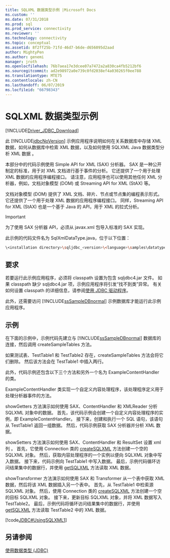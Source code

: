 ```yaml
---
title: SQLXML 数据类型示例 |Microsoft Docs
ms.custom: ''
ms.date: 07/31/2018
ms.prod: sql
ms.prod_service: connectivity
ms.reviewer: ''
ms.technology: connectivity
ms.topic: conceptual
ms.assetid: 8f2ff25b-71fd-46d7-b6de-d656095d2aad
author: MightyPen
ms.author: genemi
manager: jroth
ms.openlocfilehash: 76b7aea17e3dcee07a7472a2a830ca4fb5212bf6
ms.sourcegitcommit: ad2e98972a0e739c0fd2038ef4a030265f0ee788
ms.translationtype: MTE75
ms.contentlocale: zh-CN
ms.lasthandoff: 06/07/2019
ms.locfileid: "66798343"
---
```

# <a name="sqlxml-data-type-sample"></a>SQLXML 数据类型示例

[!INCLUDE[Driver_JDBC_Download](../../includes/driver_jdbc_download.md)]

此 [!INCLUDE[jdbcNoVersion](../../includes/jdbcnoversion_md.md)] 示例应用程序说明如何在关系数据库中存储 XML 数据，如何从数据库中检索 XML 数据，以及如何使用 SQLXML Java 数据类型分析 XML 数据  。

本部分中的代码示例使用 Simple API for XML (SAX) 分析器。 SAX 是一种公开制定的标准，用于对 XML 文档进行基于事件的分析。 它还提供了一个用于处理 XML 数据的应用程序编程接口。 请注意，应用程序也可以使用其他任何 XML 分析器，例如，文档对象模型 (DOM) 或 Streaming API for XML (StAX) 等。

文档对象模型 (DOM) 提供了 XML 文档、碎片、节点或节点集的编程表示形式。 它还提供了一个用于处理 XML 数据的应用程序编程接口。 同样，Streaming API for XML (StAX) 也是一个基于 Java 的 API，用于 XML 的拉式分析。

> [!IMPORTANT]  
> 为了使用 SAX 分析器 API，必须从 javax.xml 包导入标准的 SAX 实现。

此示例的代码文件名为 SqlXmlDataType.java，位于以下位置：

```bash
\<installation directory>\sqljdbc_<version>\<language>\samples\datatypes
```

## <a name="requirements"></a>要求

若要运行此示例应用程序，必须将 classpath 设置为包含 sqljdbc4.jar 文件。 如果 classpath 缺少 sqljdbc4.jar 项，示例应用程序将引发“找不到类”异常。 有关如何设置 classpath 的详细信息，请参阅[使用 JDBC 驱动程序](../../connect/jdbc/using-the-jdbc-driver.md)。

此外，还需要访问 [!INCLUDE[ssSampleDBnormal](../../includes/sssampledbnormal_md.md)] 示例数据库才能运行此示例应用程序。

## <a name="example"></a>示例

在下面的示例中，示例代码先建立与 [!INCLUDE[ssSampleDBnormal](../../includes/sssampledbnormal_md.md)] 数据库的连接，然后调用 createSampleTables 方法。

如果测试表、TestTable1 和 TestTable2 存在，createSampleTables 方法会将它们删除。 然后该方法会在 TestTable1 中插入两行。

此外，代码示例还包含以下三个方法和另外一个名为 ExampleContentHandler 的类。

ExampleContentHandler 类实现一个自定义内容处理程序，该处理程序定义用于处理分析器事件的方法。

showGetters 方法演示如何使用 SAX、ContentHandler 和 XMLReader 分析 SQLXML 对象中的数据。 首先，该代码示例会创建一个自定义内容处理程序的实例，即 ExampleContentHandler。 接下来，创建和执行一个 SQL 语句，该语句从 TestTable1 返回一组数据。 然后，代码示例获取 SAX 分析器并分析 XML 数据。

showSetters 方法演示如何使用 SAX、ContentHandler 和 ResultSet 设置 xml 列  。 首先，它使用 Connection 类的 [createSQLXML](../../connect/jdbc/reference/createsqlxml-method-sqlserverconnection.md) 方法创建一个空的 SQLXML 对象。 然后，获取内容处理程序的一个实例以便向 SQLXML 对象中写入数据。 接下来，代码示例向 TestTable1 中写入数据。 最后，示例代码循环访问结果集中的数据行，并使用 [getSQLXML](../../connect/jdbc/reference/getsqlxml-method-sqlserverresultset.md) 方法读取 XML 数据。

showTransformer 方法演示如何使用 SAX 和 Transformer 从一个表中获取 XML 数据，然后将该 XML 数据插入另一个表中。 首先，从 TestTable1 中检索源 SQLXML 对象。 然后，使用 Connection 类的 [createSQLXML](../../connect/jdbc/reference/createsqlxml-method-sqlserverconnection.md) 方法创建一个空的目标 SQLXML 对象。 接下来，更新目标 SQLXML 对象，并将 XML 数据写入 TestTable2。 最后，示例代码将循环访问结果集中的数据行，并使用 [getSQLXML](../../connect/jdbc/reference/getsqlxml-method-sqlserverresultset.md) 方法读取 TestTable2 中的 XML 数据。

[!code[JDBC#UsingSQLXML1](../../connect/jdbc/codesnippet/Java/sqlxml-data-type-sample_1.java)]

## <a name="see-also"></a>另请参阅

[使用数据类型 &#40;JDBC&#41;](../../connect/jdbc/working-with-data-types-jdbc.md)
